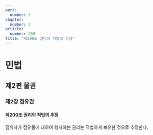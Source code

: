 ```yaml
---
part:
  number: 2
chapter:
  number: 2
article:
  number: 200
title: "제200조 권리의 적법의 추정"
---
```

# 민법

## 제2편 물권

### 제2장 점유권

#### 제200조 권리의 적법의 추정

점유자가 점유물에 대하여 행사하는 권리는 적법하게 보유한 것으로 추정한다.
